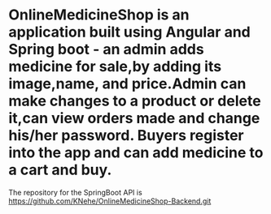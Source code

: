 # OnlineMedicineShop is an application built using Angular and Spring boot - an admin adds medicine for sale,by adding its image,name, and price.Admin can make changes to a product or delete it,can view orders made and change his/her password. Buyers register into the app and can add medicine to a cart and buy. 

The repository for the SpringBoot API is https://github.com/KNehe/OnlineMedicineShop-Backend.git
